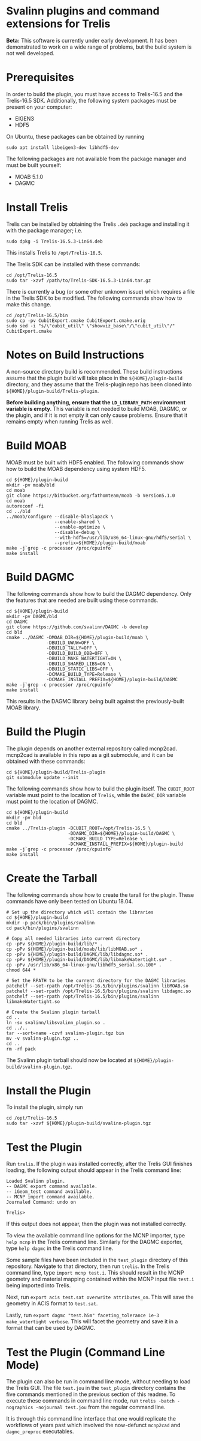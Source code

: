 Svalinn plugins and command extensions for Trelis
=================================================

**Beta:** This software is currently under early development.  It has been
demonstrated to work on a wide range of problems, but the build system is not
well developed.

Prerequisites
=============

In order to build the plugin, you must have access to Trelis-16.5 and the
Trelis-16.5 SDK. Additionally, the following system packages must be present on
your computer:

* EIGEN3
* HDF5

On Ubuntu, these packages can be obtained by running

```
sudo apt install libeigen3-dev libhdf5-dev
```

The following packages are not available from the package manager and must be
built yourself:

* MOAB 5.1.0
* DAGMC

Install Trelis
==============

Trelis can be installed by obtaining the Trelis `.deb` package and installing it
with the package manager; i.e.

```
sudo dpkg -i Trelis-16.5.3-Lin64.deb
```

This installs Trelis to `/opt/Trelis-16.5`.

The Trelis SDK can be installed with these commands:

```
cd /opt/Trelis-16.5
sudo tar -xzvf /path/to/Trelis-SDK-16.5.3-Lin64.tar.gz
```

There is currently a bug (or some other unknown issue) which requires a file in
the Trelis SDK to be modified. The following commands show how to make this
change.

```
cd /opt/Trelis-16.5/bin
sudo cp -pv CubitExport.cmake CubitExport.cmake.orig
sudo sed -i "s/\"cubit_util\" \"showviz_base\"/\"cubit_util\"/" CubitExport.cmake
```

Notes on Build Instructions
===========================

A non-source directory build is recommended. These build instructions assume
that the plugin build will take place in the `${HOME}/plugin-build` directory,
and they assume that the Trelis-plugin repo has been cloned into
`${HOME}/plugin-build/Trelis-plugin`.

**Before building anything, ensure that the `LD_LIBRARY_PATH` environment
variable is empty**. This variable is not needed to build MOAB, DAGMC, or the
plugin, and if it is not empty it can only cause problems. Ensure that it
remains empty when running Trelis as well.

Build MOAB
==========

MOAB must be built with HDF5 enabled. The following commands show how to build
the MOAB dependency using system HDF5.

```
cd ${HOME}/plugin-build
mkdir -pv moab/bld
cd moab
git clone https://bitbucket.org/fathomteam/moab -b Version5.1.0
cd moab
autoreconf -fi
cd ../bld
../moab/configure --disable-blaslapack \
                  --enable-shared \
                  --enable-optimize \
                  --disable-debug \
                  --with-hdf5=/usr/lib/x86_64-linux-gnu/hdf5/serial \
                  --prefix=${HOME}/plugin-build/moab
make -j`grep -c processor /proc/cpuinfo`
make install
```

Build DAGMC
===========

The following commands show how to build the DAGMC dependency. Only the features
that are needed are built using these commands.

```
cd ${HOME}/plugin-build
mkdir -pv DAGMC/bld
cd DAGMC
git clone https://github.com/svalinn/DAGMC -b develop
cd bld
cmake ../DAGMC -DMOAB_DIR=${HOME}/plugin-build/moab \
               -DBUILD_UWUW=OFF \
               -DBUILD_TALLY=OFF \
               -DBUILD_BUILD_OBB=OFF \
               -DBUILD_MAKE_WATERTIGHT=ON \
               -DBUILD_SHARED_LIBS=ON \
               -DBUILD_STATIC_LIBS=OFF \
               -DCMAKE_BUILD_TYPE=Release \
               -DCMAKE_INSTALL_PREFIX=${HOME}/plugin-build/DAGMC
make -j`grep -c processor /proc/cpuinfo`
make install
```

This results in the DAGMC library being built against the previously-built MOAB
library.

Build the Plugin
================

The plugin depends on another external repository called mcnp2cad. mcnp2cad is
available in this repo as a git submodule, and it can be obtained with these
commands:

```
cd ${HOME}/plugin-build/Trelis-plugin
git submodule update --init
```

The following commands show how to build the plugin itself. The `CUBIT_ROOT`
variable must point to the location of `Trelis`, while the `DAGMC_DIR` variable
must point to the location of DAGMC.

```
cd ${HOME}/plugin-build
mkdir -pv bld
cd bld
cmake ../Trelis-plugin -DCUBIT_ROOT=/opt/Trelis-16.5 \
                       -DDAGMC_DIR=${HOME}/plugin-build/DAGMC \
                       -DCMAKE_BUILD_TYPE=Release \
                       -DCMAKE_INSTALL_PREFIX=${HOME}/plugin-build
make -j`grep -c processor /proc/cpuinfo`
make install
```

Create the Tarball
==================

The following commands show how to create the tarall for the plugin. These
commands have only been tested on Ubuntu 18.04.

```
# Set up the directory which will contain the libraries
cd ${HOME}/plugin-build
mkdir -p pack/bin/plugins/svalinn
cd pack/bin/plugins/svalinn

# Copy all needed libraries into current directory
cp -pPv ${HOME}/plugin-build/lib/* .
cp -pPv ${HOME}/plugin-build/moab/lib/libMOAB.so* .
cp -pPv ${HOME}/plugin-build/DAGMC/lib/libdagmc.so* .
cp -pPv ${HOME}/plugin-build/DAGMC/lib/libmakeWatertight.so* .
cp -pPv /usr/lib/x86_64-linux-gnu/libhdf5_serial.so.100* .
chmod 644 *

# Set the RPATH to be the current directory for the DAGMC libraries
patchelf --set-rpath /opt/Trelis-16.5/bin/plugins/svalinn libMOAB.so
patchelf --set-rpath /opt/Trelis-16.5/bin/plugins/svalinn libdagmc.so
patchelf --set-rpath /opt/Trelis-16.5/bin/plugins/svalinn libmakeWatertight.so

# Create the Svalinn plugin tarball
cd ..
ln -sv svalinn/libsvalinn_plugin.so .
cd ../..
tar --sort=name -czvf svalinn-plugin.tgz bin
mv -v svalinn-plugin.tgz ..
cd ..
rm -rf pack
```

The Svalinn plugin tarball should now be located at
`${HOME}/plugin-build/svalinn-plugin.tgz`.

Install the Plugin
==================

To install the plugin, simply run

```
cd /opt/Trelis-16.5
sudo tar -xzvf ${HOME}/plugin-build/svalinn-plugin.tgz
```

Test the Plugin
===============

Run `trelis`. If the plugin was installed correctly, after the Trelis GUI
finishes loading, the following output should appear in the Trelis command line:

```
Loaded Svalinn plugin.
-- DAGMC export command available.
-- iGeom_test command available.
-- MCNP import command available.
Journaled Command: undo on

Trelis>
```

If this output does not appear, then the plugin was not installed correctly.

To view the available command line options for the MCNP importer, type
`help mcnp` in the Trelis command line. Similarly for the DAGMC exporter, type
`help dagmc` in the Trelis command line.

Some sample files have been included in the `test_plugin` directory of this
repository. Navigate to that directory, then run `trelis`. In the Trelis command
line, type `import mcnp test.i`. This should result in the MCNP geometry and
material mapping contained within the MCNP input file `test.i` being imported
into Trelis.

Next, run `export acis test.sat overwrite attributes_on`. This will save the
geometry in ACIS format to `test.sat`.

Lastly, run
`export dagmc "test.h5m" faceting_tolerance 1e-3 make_watertight verbose`. This
will facet the geometry and save it in a format that can be used by DAGMC.

Test the Plugin (Command Line Mode)
===================================

The plugin can also be run in command line mode, without needing to load the
Trelis GUI. The file `test.jou` in the `test_plugin` directory contains the five
commands mentioned in the previous section of this readme. To execute these
commands in command line mode, run
`trelis -batch -nographics -nojournal test.jou` from the regular command line.

It is through this command line interface that one would replicate the workflows
of years past which involved the now-defunct `mcnp2cad` and `dagmc_preproc`
executables.
